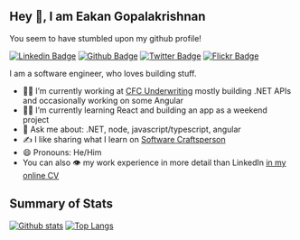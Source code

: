 <!--
**lonelydev/lonelydev** is a ✨ _special_ ✨ repository because its `README.md` (this file) appears on your GitHub profile.

Here are some ideas to get you started:

- 🔭 I’m currently working on ...
- 🌱 I’m currently learning ...
- 👯 I’m looking to collaborate on ...
- 🤔 I’m looking for help with ...
- 💬 Ask me about ...
- 📫 How to reach me: ...
- 😄 Pronouns: ...
- ⚡ Fun fact: ...
-->

## Hey 👋, I am Eakan Gopalakrishnan
You seem to have stumbled upon my github profile!
<!--
[![Gmail Badge](https://img.shields.io/badge/-eakangk@gmail.com-c14438?style=flat&logo=Gmail&logoColor=white&link=mailto:eakangk@gmail.com)](mailto:eakangk@gmail.com) 
-->
[![Linkedin Badge](https://img.shields.io/badge/-eakangk-0072b1?style=flat&logo=Linkedin&logoColor=white&link=https://www.linkedin.com/in/eakangk/)](https://www.linkedin.com/in/eakangk/) [![Github Badge](https://img.shields.io/badge/-lonelydev-grey?style=flat&logo=github&logoColor=white&link=https://github.com/lonelydev/)](https://www.github.com/lonelydev/) [![Twitter Badge](https://img.shields.io/badge/-eakangk-00acee?style=flat&logo=twitter&logoColor=white&link=https://twitter.com/eakangk/)](https://www.twitter.com/eakangk/) [![Flickr Badge](https://img.shields.io/badge/flickr-eakangk-yellow)](https://www.flickr.com/eakangk)

I am a software engineer, who loves building stuff.

- 🧑‍💼 I’m currently working at [CFC Underwriting](https://www.cfcunderwriting.com/en-gb/) mostly building .NET APIs and occasionally working on some Angular
- 👨‍🎓 I’m currently learning React and building an app as a weekend project
- 💬 Ask me about: .NET, node, javascript/typescript, angular
- ✍️ I like sharing what I learn on [Software Craftsperson](https://www.softwarecraftsperson.com/)
- 😄 Pronouns: He/Him
- You can also 👁️ my work experience in more detail than LinkedIn <a href="https://eakan.dev" target="_blank">in my online CV</a>

## Summary of Stats

[![Github stats](https://github-readme-stats.vercel.app/api?username=lonelydev&show_icons=true&include_all_commits=true&count_private=true&theme=onedark)](https://github.com/lonelydev/github-readme-stats)
[![Top Langs](https://github-readme-stats.vercel.app/api/top-langs/?username=lonelydev&layout=compact&theme=onedark)](https://github.com/lonelydev/github-readme-stats)
